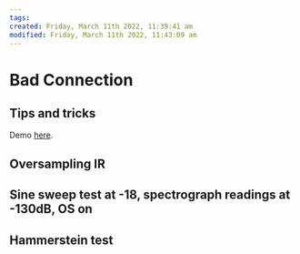 ```yaml
---
tags: 
created: Friday, March 11th 2022, 11:39:41 am
modified: Friday, March 11th 2022, 11:43:09 am
---
```


# Bad Connection

## Tips and tricks
Demo [here](https://www.youtube.com/watch?v=pmjLZKVoBLo&list=PLflIiXZOocKqgKexrkTxxtl6igGUWnpXK).

## Oversampling IR

## Sine sweep test at -18, spectrograph readings at -130dB, OS on

## Hammerstein test